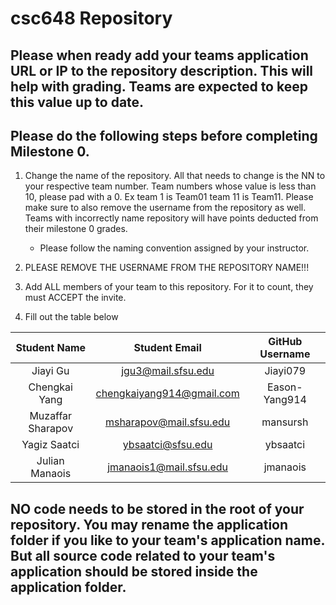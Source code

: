# csc648 Repository

## Please when ready add your teams application URL or IP to the repository description. This will help with grading. Teams are expected to keep this value up to date.

## Please do the following steps before completing Milestone 0.
1. Change the name of the repository. All that needs to change is the NN to your respective team number. Team numbers whose value is less than 10, please pad with a 0. Ex team 1 is Team01 team 11 is Team11. Please make sure to also remove the username from the repository as well. Teams with incorrectly name repository will have points deducted from their milestone 0 grades.
      - Please follow the naming convention assigned by your instructor.

1. PLEASE REMOVE THE USERNAME FROM THE REPOSITORY NAME!!!

2. Add ALL members of your team to this repository. For it to count, they must ACCEPT the invite.

3. Fill out the table below


| Student Name |   Student Email    | GitHub Username |
|    :---:     |      :---:         |     :---:       |
|   Jiayi Gu   | jgu3@mail.sfsu.edu |    Jiayi079     |
| Chengkai Yang | chengkaiyang914@gmail.com | Eason-Yang914 |
| Muzaffar Sharapov|msharapov@mail.sfsu.edu| mansursh |
| Yagiz Saatci |ybsaatci@sfsu.edu   |    ybsaatci     |
| Julian Manaois     |   jmanaois1@mail.sfsu.edu                 |  jmanaois               |

## NO code needs to be stored in the root of your repository. You may rename the application folder if you like to your team's application name. But all source code related to your team's application should be stored inside the application folder.
